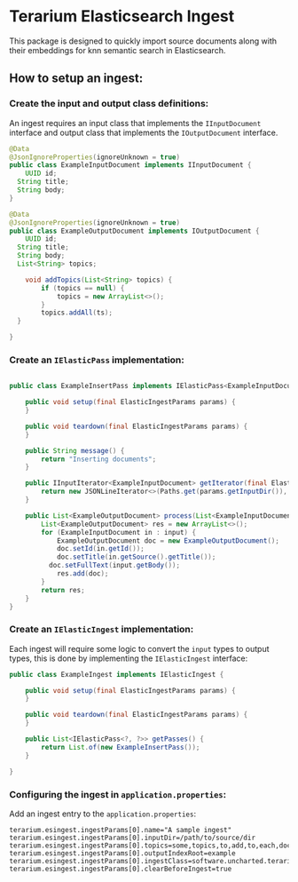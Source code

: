 # Terarium Elasticsearch Ingest

This package is designed to quickly import source documents along with their embeddings for knn semantic search in Elasticsearch.

## How to setup an ingest:

### Create the input and output class definitions:

An ingest requires an input class that implements the `IInputDocument` interface and output class that implements the `IOutputDocument` interface.
```java
@Data
@JsonIgnoreProperties(ignoreUnknown = true)
public class ExampleInputDocument implements IInputDocument {
	UUID id;
  String title;
  String body;
}

@Data
@JsonIgnoreProperties(ignoreUnknown = true)
public class ExampleOutputDocument implements IOutputDocument {
	UUID id;
  String title;
  String body;
  List<String> topics;

	void addTopics(List<String> topics) {
		if (topics == null) {
			topics = new ArrayList<>();
		}
		topics.addAll(ts);
  }

}

```

### Create an `IElasticPass` implementation:

```java

public class ExampleInsertPass implements IElasticPass<ExampleInputDocument, ExampleOutputDocument> {

	public void setup(final ElasticIngestParams params) {
	}

	public void teardown(final ElasticIngestParams params) {
	}

	public String message() {
		return "Inserting documents";
	}

	public IInputIterator<ExampleInputDocument> getIterator(final ElasticIngestParams params) throws IOException {
		return new JSONLineIterator<>(Paths.get(params.getInputDir()), ExampleInputDocument.class, params.getBatchSize());
	}

	public List<ExampleOutputDocument> process(List<ExampleInputDocument> input) {
		List<ExampleOutputDocument> res = new ArrayList<>();
		for (ExampleInputDocument in : input) {
			ExampleOutputDocument doc = new ExampleOutputDocument();
			doc.setId(in.getId());
			doc.setTitle(in.getSource().getTitle());
		  doc.setFullText(input.getBody());
			res.add(doc);
		}
		return res;
	}
}

```

### Create an `IElasticIngest` implementation:

Each ingest will require some logic to convert the `input` types to output types, this is done by implementing the `IElasticIngest` interface:

```java
public class ExampleIngest implements IElasticIngest {

	public void setup(final ElasticIngestParams params) {
	}

	public void teardown(final ElasticIngestParams params) {
	}

	public List<IElasticPass<?, ?>> getPasses() {
		return List.of(new ExampleInsertPass());
	}

}
```

### Configuring the ingest in `application.properties`:

Add an ingest entry to the `application.properties`:

```
terarium.esingest.ingestParams[0].name="A sample ingest"
terarium.esingest.ingestParams[0].inputDir=/path/to/source/dir
terarium.esingest.ingestParams[0].topics=some,topics,to,add,to,each,doc
terarium.esingest.ingestParams[0].outputIndexRoot=example
terarium.esingest.ingestParams[0].ingestClass=software.uncharted.terarium.esingest.ingests.ExampleIngest
terarium.esingest.ingestParams[0].clearBeforeIngest=true
```
